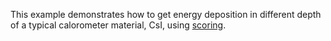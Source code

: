 This example demonstrates how to get energy deposition in different depth of a typical calorometer material, CsI, using [scoring](https://geant4-userdoc.web.cern.ch/UsersGuides/ForApplicationDeveloper/html/Detector/commandScore.html).

